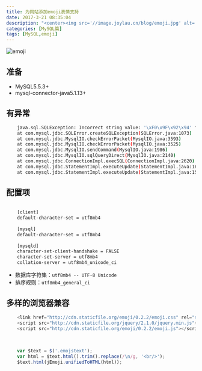 ```yaml
---
title: 为网站添加emoji表情支持
date: 2017-3-21 08:35:04
description: "<center><img src='//image.joylau.cn/blog/emoji.jpg' alt='emoji'></center><br>普通的文字在平常聊天已经是远远不能满足人们的正常需求了，emoji小表情的流行貌似更能表达人们之间用文字无法传达的情感"
categories: [MySQL篇]
tags: [MySQL,emoji]
---
```

<!-- more -->

![emoji](//image.joylau.cn/blog/emoji.jpg)


## 准备
- MySQL5.5.3+
- mysql-connector-java5.1.13+


## 有异常
``` bash
    java.sql.SQLException: Incorrect string value: '\xF0\x9F\x92\x94' for colum n 'name' at row 1 
    at com.mysql.jdbc.SQLError.createSQLException(SQLError.java:1073) 
    at com.mysql.jdbc.MysqlIO.checkErrorPacket(MysqlIO.java:3593) 
    at com.mysql.jdbc.MysqlIO.checkErrorPacket(MysqlIO.java:3525) 
    at com.mysql.jdbc.MysqlIO.sendCommand(MysqlIO.java:1986) 
    at com.mysql.jdbc.MysqlIO.sqlQueryDirect(MysqlIO.java:2140) 
    at com.mysql.jdbc.ConnectionImpl.execSQL(ConnectionImpl.java:2620) 
    at com.mysql.jdbc.StatementImpl.executeUpdate(StatementImpl.java:1662) 
    at com.mysql.jdbc.StatementImpl.executeUpdate(StatementImpl.java:1581)
```


## 配置项
``` bash 
        
    [client]
    default-character-set = utf8mb4
    
    [mysql]
    default-character-set = utf8mb4
    
    [mysqld]
    character-set-client-handshake = FALSE
    character-set-server = utf8mb4
    collation-server = utf8mb4_unicode_ci
```

- 数据库字符集：`utf8mb4 -- UTF-8 Unicode`
- 排序规则：`utf8mb4_general_ci`


## 多样的浏览器兼容
``` javascript
    <link href="http://cdn.staticfile.org/emoji/0.2.2/emoji.css" rel="stylesheet" type="text/css" />
    <script src="http://cdn.staticfile.org/jquery/2.1.0/jquery.min.js"></script>
    <script src="http://cdn.staticfile.org/emoji/0.2.2/emoji.js"></script>
    
    
    
    var $text = $('.emojstext');
    var html = $text.html().trim().replace(/\n/g, '<br/>');
    $text.html(jEmoji.unifiedToHTML(html));
```